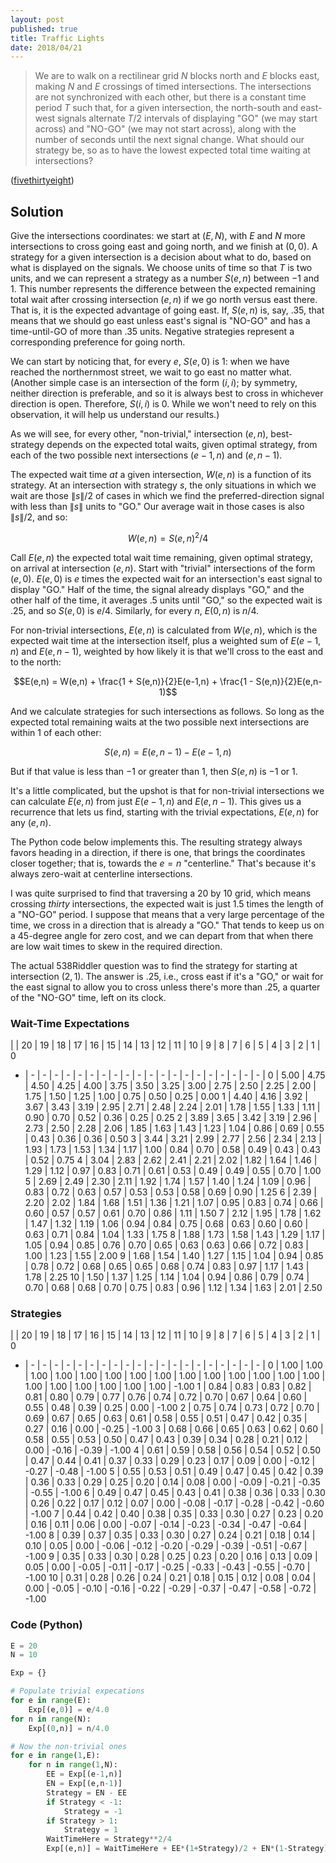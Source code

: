 ```yaml
---
layout: post
published: true
title: Traffic Lights
date: 2018/04/21
---
```


>We are to walk on a rectilinear grid $N$ blocks north and $E$ blocks east, making $N$ and $E$ crossings of timed intersections. The intersections are not synchronized with each other, but there is a constant time period $T$ such that, for a given intersection, the north-south and east-west signals alternate $T/2$ intervals of displaying "GO" (we may start across) and "NO-GO" (we may not start across), along with the number of seconds until the next signal change.  What should our strategy be, so as to have the lowest expected total time waiting at intersections?

<!--more-->

([fivethirtyeight](https://fivethirtyeight.com/features/how-to-cross-the-street/))

## Solution

Give the intersections coordinates: we start at $(E,N)$, with $E$ and $N$ more intersections to cross going east and going north, and we finish at $(0,0)$.  A strategy for a given intersection is a decision about what to do, based on what is displayed on the signals.  We choose units of time so that $T$ is two units, and we can represent a strategy as a number $S(e,n)$ between $-1$ and $1$. This number represents the difference between the expected remaining total wait after crossing  intersection $(e,n)$ if we go north versus east there. That is, it is the expected advantage of going east.  If, $S(e,n)$ is, say, $.35$, that means that we should go east unless east's signal is "NO-GO" and has a time-until-GO of more than $.35$ units. Negative strategies represent a corresponding preference for going north.

We can start by noticing that, for every $e$, $S(e,0)$ is $1$: when we have reached the northernmost street, we wait to go east no matter what. (Another simple case is an intersection of the form $(i,i)$; by symmetry, neither direction is preferable, and so it is always best to cross in whichever direction is open.  Therefore, $S(i,i)$ is $0$. While we won't need to rely on this observation, it will help us understand our results.)

As we will see, for every other, "non-trivial," intersection $(e,n)$, best-strategy depends on the expected total waits, given optimal strategy, from each of the two possible next intersections $(e-1,n)$ and $(e,n-1)$.

The expected wait time _at_ a given intersection, $W(e,n)$ is a function of its strategy.  At an intersection with strategy $s$, the only situations in which we wait are those $\|s\|/2$ of cases in which we find the preferred-direction signal with less than $\|s\|$ units to "GO."  Our average wait in those cases is also $\|s\|/2$, and so:

$$W(e,n) = S(e,n)^2/4$$

Call $E(e,n)$ the expected total wait time remaining, given optimal strategy, on arrival at intersection $(e,n)$.  Start with  "trivial" intersections of the form $(e,0)$.  $E(e,0)$ is $e$ times the expected wait for an intersection's east signal to display "GO."  Half of the time, the signal already displays "GO," and the other half of the time, it averages $.5$ units until "GO," so the expected wait is $.25$, and so $S(e,0)$ is $e/4$. Similarly, for every $n$, $E(0,n)$ is $n/4$. 

For non-trivial intersections, $E(e,n)$ is calculated from $W(e,n)$, which is the expected wait time at the intersection itself, plus a weighted sum of $E(e-1,n)$ and $E(e,n-1)$, weighted by how likely it is that we'll cross to the east and to the north:

$$E(e,n) = W(e,n) + \frac{1 + S(e,n)}{2}E(e-1,n) + \frac{1 - S(e,n)}{2}E(e,n-1)$$

And we calculate strategies for such intersections as follows. So long as the expected total remaining waits at the two possible next intersections are within $1$ of each other:

$$S(e,n) = E(e,n-1) - E(e-1,n)$$

But if that value is less than $-1$ or greater than $1$, then $S(e,n)$ is $-1$ or $1$.

It's a little complicated, but the upshot is that for non-trivial intersections we can calculate $E(e,n)$ from just $E(e-1,n)$ and $E(e,n-1)$.  This gives us a recurrence that lets us find, starting with the trivial expectations, $E(e,n)$ for any $(e,n)$.

The Python code below implements this.  The resulting strategy always favors heading in a direction, if there is one, that brings the coordinates closer together; that is, towards the $e = n$ "centerline." That's because it's always zero-wait at centerline intersections.

I was quite surprised to find that traversing a $20$ by $10$ grid, which means crossing _thirty_ intersections, the expected wait is just $1.5$ times the length of a "NO-GO" period.  I suppose that means that a very large percentage of the time, we cross in a direction that is already a "GO."  That tends to keep us on a $45$-degree angle for zero cost, and we can depart from that when there are low wait times to skew in the required direction.

The actual 538Riddler question was to find the strategy for starting at intersection $(2,1)$. The answer is $.25$, i.e., cross east if it's a "GO," or wait for the east signal to allow you to cross unless there's more than $.25$, a quarter of the "NO-GO" time, left on its clock.

### Wait-Time Expectations

 | | 20 | 19 | 18 | 17 | 16 | 15 | 14 | 13 | 12 | 11 | 10 | 9 | 8 | 7 | 6 | 5 | 4 | 3 | 2 | 1 | 0
 - |  - |  - |  - |  - |  - |  - |  - |  - |  - |  - |  - |  - |  - |  - |  - |  - |  - |  - |  - |  - | 
0 | 5.00 | 4.75 | 4.50 | 4.25 | 4.00 | 3.75 | 3.50 | 3.25 | 3.00 | 2.75 | 2.50 | 2.25 | 2.00 | 1.75 | 1.50 | 1.25 | 1.00 | 0.75 | 0.50 | 0.25 | 0.00
1 | 4.40 | 4.16 | 3.92 | 3.67 | 3.43 | 3.19 | 2.95 | 2.71 | 2.48 | 2.24 | 2.01 | 1.78 | 1.55 | 1.33 | 1.11 | 0.90 | 0.70 | 0.52 | 0.36 | 0.25 | 0.25
2 | 3.89 | 3.65 | 3.42 | 3.19 | 2.96 | 2.73 | 2.50 | 2.28 | 2.06 | 1.85 | 1.63 | 1.43 | 1.23 | 1.04 | 0.86 | 0.69 | 0.55 | 0.43 | 0.36 | 0.36 | 0.50
3 | 3.44 | 3.21 | 2.99 | 2.77 | 2.56 | 2.34 | 2.13 | 1.93 | 1.73 | 1.53 | 1.34 | 1.17 | 1.00 | 0.84 | 0.70 | 0.58 | 0.49 | 0.43 | 0.43 | 0.52 | 0.75
4 | 3.04 | 2.83 | 2.62 | 2.41 | 2.21 | 2.02 | 1.82 | 1.64 | 1.46 | 1.29 | 1.12 | 0.97 | 0.83 | 0.71 | 0.61 | 0.53 | 0.49 | 0.49 | 0.55 | 0.70 | 1.00
5 | 2.69 | 2.49 | 2.30 | 2.11 | 1.92 | 1.74 | 1.57 | 1.40 | 1.24 | 1.09 | 0.96 | 0.83 | 0.72 | 0.63 | 0.57 | 0.53 | 0.53 | 0.58 | 0.69 | 0.90 | 1.25
6 | 2.39 | 2.20 | 2.02 | 1.84 | 1.68 | 1.51 | 1.36 | 1.21 | 1.07 | 0.95 | 0.83 | 0.74 | 0.66 | 0.60 | 0.57 | 0.57 | 0.61 | 0.70 | 0.86 | 1.11 | 1.50
7 | 2.12 | 1.95 | 1.78 | 1.62 | 1.47 | 1.32 | 1.19 | 1.06 | 0.94 | 0.84 | 0.75 | 0.68 | 0.63 | 0.60 | 0.60 | 0.63 | 0.71 | 0.84 | 1.04 | 1.33 | 1.75
8 | 1.88 | 1.73 | 1.58 | 1.43 | 1.29 | 1.17 | 1.05 | 0.94 | 0.85 | 0.76 | 0.70 | 0.65 | 0.63 | 0.63 | 0.66 | 0.72 | 0.83 | 1.00 | 1.23 | 1.55 | 2.00
9 | 1.68 | 1.54 | 1.40 | 1.27 | 1.15 | 1.04 | 0.94 | 0.85 | 0.78 | 0.72 | 0.68 | 0.65 | 0.65 | 0.68 | 0.74 | 0.83 | 0.97 | 1.17 | 1.43 | 1.78 | 2.25
10 | 1.50 | 1.37 | 1.25 | 1.14 | 1.04 | 0.94 | 0.86 | 0.79 | 0.74 | 0.70 | 0.68 | 0.68 | 0.70 | 0.75 | 0.83 | 0.96 | 1.12 | 1.34 | 1.63 | 2.01 | 2.50

### Strategies

 | | 20 | 19 | 18 | 17 | 16 | 15 | 14 | 13 | 12 | 11 | 10 | 9 | 8 | 7 | 6 | 5 | 4 | 3 | 2 | 1 | 0
 - |  - |  - |  - |  - |  - |  - |  - |  - |  - |  - |  - |  - |  - |  - |  - |  - |  - |  - |  - |  - | 
0 | 1.00 | 1.00 | 1.00 | 1.00 | 1.00 | 1.00 | 1.00 | 1.00 | 1.00 | 1.00 | 1.00 | 1.00 | 1.00 | 1.00 | 1.00 | 1.00 | 1.00 | 1.00 | 1.00 | 1.00 | -1.00
1 | 0.84 | 0.83 | 0.83 | 0.82 | 0.81 | 0.80 | 0.79 | 0.77 | 0.76 | 0.74 | 0.72 | 0.70 | 0.67 | 0.64 | 0.60 | 0.55 | 0.48 | 0.39 | 0.25 | 0.00 | -1.00
2 | 0.75 | 0.74 | 0.73 | 0.72 | 0.70 | 0.69 | 0.67 | 0.65 | 0.63 | 0.61 | 0.58 | 0.55 | 0.51 | 0.47 | 0.42 | 0.35 | 0.27 | 0.16 | 0.00 | -0.25 | -1.00
3 | 0.68 | 0.66 | 0.65 | 0.63 | 0.62 | 0.60 | 0.58 | 0.55 | 0.53 | 0.50 | 0.47 | 0.43 | 0.39 | 0.34 | 0.28 | 0.21 | 0.12 | 0.00 | -0.16 | -0.39 | -1.00
4 | 0.61 | 0.59 | 0.58 | 0.56 | 0.54 | 0.52 | 0.50 | 0.47 | 0.44 | 0.41 | 0.37 | 0.33 | 0.29 | 0.23 | 0.17 | 0.09 | 0.00 | -0.12 | -0.27 | -0.48 | -1.00
5 | 0.55 | 0.53 | 0.51 | 0.49 | 0.47 | 0.45 | 0.42 | 0.39 | 0.36 | 0.33 | 0.29 | 0.25 | 0.20 | 0.14 | 0.08 | 0.00 | -0.09 | -0.21 | -0.35 | -0.55 | -1.00
6 | 0.49 | 0.47 | 0.45 | 0.43 | 0.41 | 0.38 | 0.36 | 0.33 | 0.30 | 0.26 | 0.22 | 0.17 | 0.12 | 0.07 | 0.00 | -0.08 | -0.17 | -0.28 | -0.42 | -0.60 | -1.00
7 | 0.44 | 0.42 | 0.40 | 0.38 | 0.35 | 0.33 | 0.30 | 0.27 | 0.23 | 0.20 | 0.16 | 0.11 | 0.06 | 0.00 | -0.07 | -0.14 | -0.23 | -0.34 | -0.47 | -0.64 | -1.00
8 | 0.39 | 0.37 | 0.35 | 0.33 | 0.30 | 0.27 | 0.24 | 0.21 | 0.18 | 0.14 | 0.10 | 0.05 | 0.00 | -0.06 | -0.12 | -0.20 | -0.29 | -0.39 | -0.51 | -0.67 | -1.00
9 | 0.35 | 0.33 | 0.30 | 0.28 | 0.25 | 0.23 | 0.20 | 0.16 | 0.13 | 0.09 | 0.05 | 0.00 | -0.05 | -0.11 | -0.17 | -0.25 | -0.33 | -0.43 | -0.55 | -0.70 | -1.00
10 | 0.31 | 0.28 | 0.26 | 0.24 | 0.21 | 0.18 | 0.15 | 0.12 | 0.08 | 0.04 | 0.00 | -0.05 | -0.10 | -0.16 | -0.22 | -0.29 | -0.37 | -0.47 | -0.58 | -0.72 | -1.00

### Code (Python)

```python
E = 20
N = 10

Exp = {}

# Populate trivial expecations
for e in range(E):
    Exp[(e,0)] = e/4.0
for n in range(N):
    Exp[(0,n)] = n/4.0

# Now the non-trivial ones
for e in range(1,E):
    for n in range(1,N):
        EE = Exp[(e-1,n)]
        EN = Exp[(e,n-1)]
        Strategy = EN - EE
        if Strategy < -1:
            Strategy = -1
        if Strategy > 1:
            Strategy = 1
        WaitTimeHere = Strategy**2/4
        Exp[(e,n)] = WaitTimeHere + EE*(1+Strategy)/2 + EN*(1-Strategy)/2
```

<br>